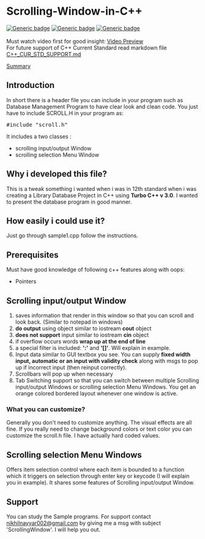 <h1>Scrolling-Window-in-C++</h1>

[![Generic badge](https://img.shields.io/badge/OS-Windows-blue.svg)](https://shields.io/)
[![Generic badge](https://img.shields.io/badge/C++-Stable-green.svg)](https://shields.io/)
[![Generic badge](https://img.shields.io/badge/Mingw-gcc-green.svg)](https://shields.io/)
\
\
Must watch video first for good insight:
[Video Preview](https://youtu.be/AKy5GKpfbKc)
\
For future support of C++ Current Standard read markdown file 
[C++_CUR_STD_SUPPORT.md](./C++_CUR_STD_SUPPORT.md)

[Summary](https://nikhilnayyar.web.app/projects#scrolling-window)

<h2>Introduction</h2>

In short there is a header file you can include in your program such as Database Management Program to have clear look and clean code. You just have to include SCROLL.H in your program as:

<pre>
#include "scroll.h"
</pre>

It includes a two classes : 
<ul>
<li>scrolling input/output Window</li>
<li>scrolling selection Menu Window</li>
</ul>

<h2>Why i developed this file?</h2>

This is a tweak something i wanted when i was in 12th standard when i was creating a Library Database Project in C++ using <b>Turbo C++ v 3.0</b>. I wanted to present the database program in good manner.

<h2>How easily i could use it?</h2>

Just go through sample1.cpp follow the instructions.

<h2>Prerequisites</h2>

Must have good knowledge of following c++ features along with oops:
<ul>
<li>Pointers</li>
</ul>
<h2>Scrolling input/output Window</h2>

<ol type="1">
<li>saves information that render in this window so that you can scroll and look back. (Similar to notepad in windows)</li>
<li><b>do output</b> using object similar to iostream <b>cout</b> object</li>
<li><b>does not support</b> input similar to iostream <b>cin</b> object</li>
<li>if overflow occurs words <b>wrap up at the end of line </b></li>
<li> a special filter is included: <b>':'</b> and <b> '[]'</b>. Will explain in example.</li>

<li>Input data similar to GUI textbox you see. You can  supply <b>fixed width input, automatic or an input with     validity check</b> along with msgs to pop up if incorrect input (then reinput correctly).</li>
<li>Scrollbars will pop up when necessary</li>
<li>Tab Switching support so that you can switch between multiple Scrolling input/output Windows or scrolling selection Menu Windows. You get an orange colored bordered layout whenever one window is active.</li>
</ol>

<h3>What you can customize?</h3>
Generally you don't need to customize anything. The visual effects are all fine. If you really need to change background colors or text color you can customize the scroll.h file. I have actually hard coded values.

<h2>Scrolling selection Menu Windows</h2>

Offers item selection control where each item is bounded to a function which it triggers on selection through enter key or keycode (I will explain you in example). It shares some features of Scrolling input/output Window.

<h2></h2>

<h2>Support</h2>

You can study the Sample programs. For support contact nikhilnayyar002@gmail.com by giving me a msg with subject 'ScrollingWindow'. I will help you out.
